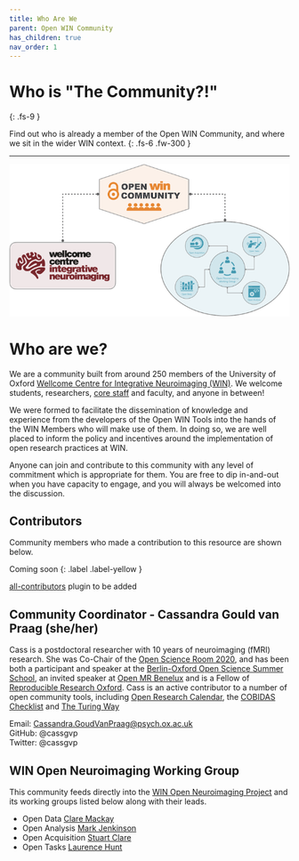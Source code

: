 ```yaml
---
title: Who Are We
parent: Open WIN Community
has_children: true
nav_order: 1
---
```



# Who is "The Community?!"
{: .fs-9 }

Find out who is already a member of the Open WIN Community, and where we sit in the wider WIN context.
{: .fs-6 .fw-300 }

---

![community-schematic](../img/img-community-schematic-h400.png)


# Who are we?

We are a community built from around 250 members of the University of Oxford [Wellcome Centre for Integrative Neuroimaging (WIN)](https://www.win.ox.ac.uk). We welcome students, researchers, [core staff](https://www.win.ox.ac.uk/about/core-staff) and faculty, and anyone in between!

We were formed to facilitate the dissemination of knowledge and experience from the developers of the Open WIN Tools into the hands of the WIN Members who will make use of them. In doing so, we are well placed to inform the policy and incentives around the implementation of open research practices at WIN.

Anyone can join and contribute to this community with any level of commitment which is appropriate for them. You are free to dip in-and-out when you have capacity to engage, and you will always be welcomed into the discussion.

## Contributors

Community members who made a contribution to this resource are shown below.

Coming soon
{: .label .label-yellow }

[all-contributors](https://allcontributors.org) plugin to be added

## Community Coordinator - Cassandra Gould van Praag (she/her)

Cass is a postdoctoral researcher with 10 years of neuroimaging (fMRI) research. She was Co-Chair of the [Open Science Room 2020](https://ohbm.github.io/osr2020/), and has been both a participant and speaker at the [Berlin-Oxford Open Science Summer School](https://www.nds.ox.ac.uk/events/oxford-berlin-summer-school-on-open-research-2019), an invited speaker at [Open MR Benelux](https://openmrbenelux.github.io/) and is a Fellow of [Reproducible Research Oxford](https://ox.ukrn.org/). Cass is an active contributor to a number of open community tools, including [Open Research Calendar](https://openresearchcalendar.github.io/Open-Research-Calendar/), the [COBIDAS Checklist](https://github.com/Remi-Gau/COBIDAS_chckls) and [The Turing Way](https://the-turing-way.netlify.com/introduction/introduction)

Email: Cassandra.GoudVanPraag@psych.ox.ac.uk  
GitHub: @cassgvp  
Twitter: @cassgvp

## WIN Open Neuroimaging Working Group

This community feeds directly into the [WIN Open Neuroimaging Project](https://www.win.ox.ac.uk/open-neuroimaging/open-neuroimaging-project) and its working groups listed below along with their leads.

* Open Data [Clare Mackay](https://www.win.ox.ac.uk/people/clare-mackay)
* Open Analysis [Mark Jenkinson](https://www.win.ox.ac.uk/people/mark-jenkinson)
* Open Acquisition [Stuart Clare](https://www.win.ox.ac.uk/people/stuart-clare)
* Open Tasks [Laurence Hunt](https://www.win.ox.ac.uk/people/laurnece-hunt)

